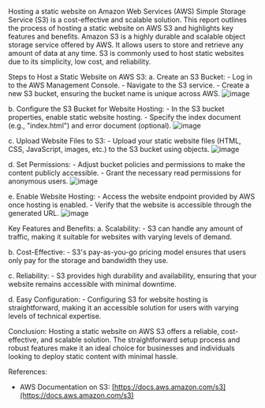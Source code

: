 Hosting a static website on Amazon Web Services (AWS) Simple Storage Service (S3) is a cost-effective and scalable solution. This report outlines the process of hosting a static website on AWS S3 and highlights key features and benefits.
 Amazon S3 is a highly durable and scalable object storage service offered by AWS. It allows users to store and retrieve any amount of data at any time. S3 is commonly used to host static websites due to its simplicity, low cost, and reliability.

Steps to Host a Static Website on AWS S3:
   a. Create an S3 Bucket:
      - Log in to the AWS Management Console.
      - Navigate to the S3 service.
      - Create a new S3 bucket, ensuring the bucket name is unique across AWS.
![image](https://github.com/championel/Host-Static-Website-using-AWS-S3/assets/95048371/39344a91-4a42-42ec-b947-f13c2061c080)

 
   b. Configure the S3 Bucket for Website Hosting:
      - In the S3 bucket properties, enable static website hosting.
      - Specify the index document (e.g., "index.html") and error document (optional).
 ![image](https://github.com/championel/Host-Static-Website-using-AWS-S3/assets/95048371/894bb51d-26ef-4003-b569-907c35bc43d4)

   c. Upload Website Files to S3:
      - Upload your static website files (HTML, CSS, JavaScript, images, etc.) to the S3 bucket using  objects.
 ![image](https://github.com/championel/Host-Static-Website-using-AWS-S3/assets/95048371/23867559-aa90-4549-94d0-6dd2b75d765c)

   d. Set Permissions:
      - Adjust bucket policies and permissions to make the content publicly accessible.
      - Grant the necessary read permissions for anonymous users.
     ![image](https://github.com/championel/Host-Static-Website-using-AWS-S3/assets/95048371/848061c2-a954-4965-a06a-a2206acb8663)

   e. Enable Website Hosting:
      - Access the website endpoint provided by AWS once hosting is enabled.
      - Verify that the website is accessible through the generated URL.
 ![image](https://github.com/championel/Host-Static-Website-using-AWS-S3/assets/95048371/9cc0cd3d-e6b6-433e-b788-a17a4790dcb4)

Key Features and Benefits:
   a. Scalability:
      - S3 can handle any amount of traffic, making it suitable for websites with varying levels of demand.

   b. Cost-Effective:
      - S3's pay-as-you-go pricing model ensures that users only pay for the storage and bandwidth they use.

   c. Reliability:
      - S3 provides high durability and availability, ensuring that your website remains accessible with minimal downtime.

   d. Easy Configuration:
      - Configuring S3 for website hosting is straightforward, making it an accessible solution for users with varying levels of technical expertise.

Conclusion:
   Hosting a static website on AWS S3 offers a reliable, cost-effective, and scalable solution. The straightforward setup process and robust features make it an ideal choice for businesses and individuals looking to deploy static content with minimal hassle.

References:
   - AWS Documentation on S3: [https://docs.aws.amazon.com/s3](https://docs.aws.amazon.com/s3)

